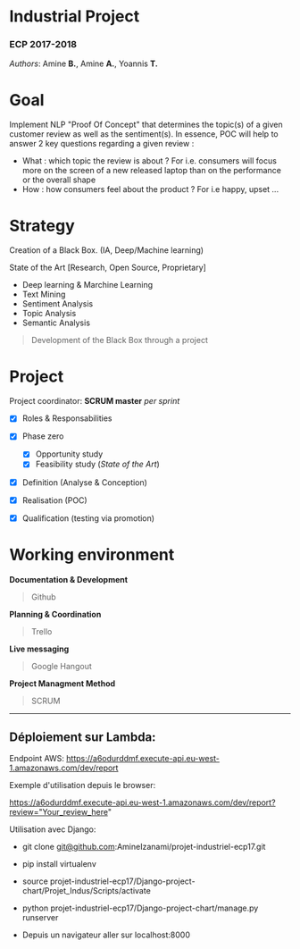 # Industrial Project
### ECP 2017-2018

*Authors*: Amine **B.**, Amine **A.**, Yoannis **T.**

# Goal
Implement NLP "Proof Of Concept" that determines the topic(s) of a given customer review as well as the sentiment(s).
In essence, POC will help to answer 2 key questions regarding a given review : 
 - What : which topic the review is about ? For i.e. consumers will focus more on the screen of a new released laptop than on the performance or the overall shape 
 - How : how consumers feel about the product ? For i.e happy, upset ...

# Strategy

Creation of a Black Box. (IA, Deep/Machine learning)

State of the Art [Research, Open Source, Proprietary]
 - Deep learning & Marchine Learning
 - Text Mining
 - Sentiment Analysis
 - Topic Analysis
 - Semantic Analysis

> Development of the Black Box through a project


# Project
Project coordinator: **SCRUM master** *per sprint*
  - [x] Roles & Responsabilities
  - [x] Phase zero
    - [x] Opportunity study
    - [x] Feasibility study (*State of the Art*)
  - [x] Definition (Analyse & Conception)
  - [x] Realisation (POC)
  - [x] Qualification (testing via promotion)


# Working environment 

**Documentation & Development**
> Github

**Planning & Coordination**
> Trello

**Live messaging**
> Google Hangout

**Project Managment Method**
> SCRUM

- - -

## Déploiement sur Lambda:


Endpoint AWS: https://a6odurddmf.execute-api.eu-west-1.amazonaws.com/dev/report


Exemple d'utilisation depuis le browser:


https://a6odurddmf.execute-api.eu-west-1.amazonaws.com/dev/report?review="Your_review_here"


Utilisation avec Django:


- git clone git@github.com:AmineIzanami/projet-industriel-ecp17.git


- pip install virtualenv


- source projet-industriel-ecp17/Django-project-chart/Projet_Indus/Scripts/activate


- python projet-industriel-ecp17/Django-project-chart/manage.py runserver


- Depuis un navigateur aller sur localhost:8000

